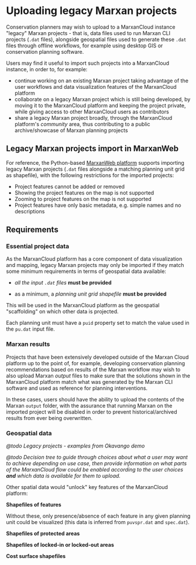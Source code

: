 # Uploading legacy Marxan projects

Conservation planners may wish to upload to a MarxanCloud instance "legacy"
Marxan projects - that is, data files used to run Marxan CLI projects (`.dat`
files), alongside geospatial files used to generate these `.dat` files through
offline workflows, for example using desktop GIS or conservation planning
software.

Users may find it useful to import such projects into a MarxanCloud instance, in
order to, for example:

- continue working on an existing Marxan project taking advantage of the user
  workflows and data visualization features of the MarxanCloud platform
- collaborate on a legacy Marxan project which is still being developed, by
  moving it to the MarxanCloud platform and keeping the project private, while
  giving access to other MarxanCloud users as contributors
- share a legacy Marxan project broadly, through the MarxanCloud platform's
  _community_ area, thus contributing to a public archive/showcase of Marxan
  planning projects

## Legacy Marxan projects import in MarxanWeb

For reference, the Python-based [MarxanWeb
platform](https://docs.marxanweb.org/) supports importing legacy Marxan projects
(`.dat` files alongside a matching planning unit grid as shapefile), with the
following restrictions for the imported projects:

- Project features cannot be added or removed
- Showing the project features on the map is not supported
- Zooming to project features on the map is not supported
- Project features have only basic metadata, e.g. simple names and no
  descriptions

## Requirements

### Essential project data

As the MarxanCloud platform has a core component of data visualization and
mapping, legacy Marxan projects may only be imported if they match some minimum
requirements in terms of geospatial data available:

- _all the input `.dat` files_ **must be provided**

- as a minimum, a _planning unit grid shapefile_ **must be provided**

This will be used in the MarxanCloud platform as the geospatial "scaffolding"
on which other data is projected.

Each planning unit must have a `puid` property set to match the value used in
the `pu.dat` input file.

### Marxan results

Projects that have been extensively developed outside of the Marxan Cloud
platform up to the point of, for example, developing conservation planning
recommendations based on results of the Marxan workflow may wish to also upload
Marxan *output* files to make sure that the solutions shown in the MarxanCloud
platform match what was generated by the Marxan CLI software and used as
reference for planning interventions.

In these cases, users should have the ability to upload the contents of the
Marxan `output` folder, with the assurance that running Marxan on the imported
project will be disabled in order to prevent historical/archived results from
ever being overwritten.

### Geospatial data

_@todo Legacy projects - examples from Okavango demo_

_@todo Decision tree to guide through choices about what a user may want to
achieve depending on use case, then provide information on what parts of the
MarxanCloud flow could be enabled according to the user choices **and** which
data is available for them to upload._

Other spatial data would "unlock" key features of the MarxanCloud platform:

**Shapefiles of features**

Without these, only presence/absence of each feature in any given planning unit
could be visualized (this data is inferred from `puvspr.dat` and `spec.dat`).

**Shapefiles of protected areas**

**Shapefiles of locked-in or locked-out areas**

**Cost surface shapefiles**
